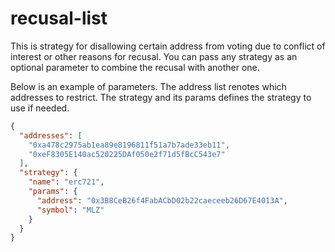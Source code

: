 # recusal-list

This is strategy for disallowing certain address from voting due to conflict of interest or other reasons for recusal.
You can pass any strategy as an optional parameter to combine the recusal with another one.

Below is an example of parameters. The address list renotes which addresses to restrict. The strategy and its params defines the strategy to use if needed.

```json
{
  "addresses": [
    "0xa478c2975ab1ea89e8196811f51a7b7ade33eb11",
    "0xeF8305E140ac520225DAf050e2f71d5fBcC543e7"
  ],
  "strategy": {
    "name": "erc721",
    "params": {
      "address": "0x3B8CeB26f4FabACbD02b22caeceeb26D67E4013A",
      "symbol": "MLZ"
    }
  }
}
```
